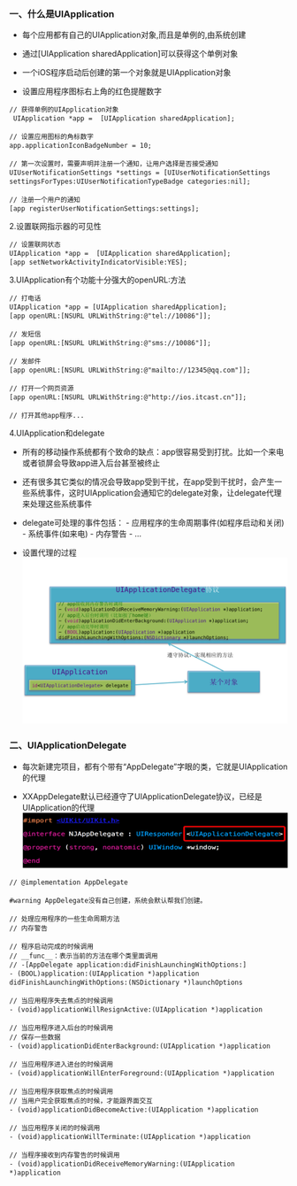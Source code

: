 
### 一、什么是UIApplication

- 每个应用都有自己的UIApplication对象,而且是单例的,由系统创建

- 通过[UIApplication sharedApplication]可以获得这个单例对象

- 一个iOS程序启动后创建的第一个对象就是UIApplication对象

- 设置应用程序图标右上角的红色提醒数字

```objc
// 获得单例的UIApplication对象
 UIApplication *app =  [UIApplication sharedApplication];

// 设置应用图标的角标数字
app.applicationIconBadgeNumber = 10;

// 第一次设置时，需要声明并注册一个通知，让用户选择是否接受通知
UIUserNotificationSettings *settings = [UIUserNotificationSettings settingsForTypes:UIUserNotificationTypeBadge categories:nil];

// 注册一个用户的通知
[app registerUserNotificationSettings:settings];
```
2.设置联网指示器的可见性
```objc
// 设置联网状态
UIApplication *app =  [UIApplication sharedApplication];
[app setNetworkActivityIndicatorVisible:YES];
```

3.UIApplication有个功能十分强大的openURL:方法
```objc
// 打电话
UIApplication *app = [UIApplication sharedApplication];
[app openURL:[NSURL URLWithString:@"tel://10086"]];

// 发短信
[app openURL:[NSURL URLWithString:@"sms://10086"]];

// 发邮件
[app openURL:[NSURL URLWithString:@"mailto://12345@qq.com"]];

// 打开一个网页资源
[app openURL:[NSURL URLWithString:@"http://ios.itcast.cn"]];

// 打开其他app程序...
```
4.UIApplication和delegate

- 所有的移动操作系统都有个致命的缺点：app很容易受到打扰。比如一个来电或者锁屏会导致app进入后台甚至被终止

- 还有很多其它类似的情况会导致app受到干扰，在app受到干扰时，会产生一些系统事件，这时UIApplication会通知它的delegate对象，让delegate代理来处理这些系统事件

- delegate可处理的事件包括：
        - 应用程序的生命周期事件(如程序启动和关闭)
        - 系统事件(如来电)
        - 内存警告
        - …

- 设置代理的过程
![](./delegate.png)

### 二、UIApplicationDelegate

- 每次新建完项目，都有个带有“AppDelegate”字眼的类，它就是UIApplication的代理

- XXAppDelegate默认已经遵守了UIApplicationDelegate协议，已经是UIApplication的代理
![](./appdelegate.png)

```objc
// @implementation AppDelegate

#warning AppDelegate没有自己创建，系统会默认帮我们创建。

// 处理应用程序的一些生命周期方法
// 内存警告

// 程序启动完成的时候调用
// __func__：表示当前的方法在哪个类里面调用
// -[AppDelegate application:didFinishLaunchingWithOptions:]
- (BOOL)application:(UIApplication *)application didFinishLaunchingWithOptions:(NSDictionary *)launchOptions

// 当应用程序失去焦点的时候调用
- (void)applicationWillResignActive:(UIApplication *)application

// 当应用程序进入后台的时候调用
// 保存一些数据
- (void)applicationDidEnterBackground:(UIApplication *)application

// 当应用程序进入进台的时候调用
- (void)applicationWillEnterForeground:(UIApplication *)application

// 当应用程序获取焦点的时候调用
// 当用户完全获取焦点的时候，才能跟界面交互
- (void)applicationDidBecomeActive:(UIApplication *)application

// 当应用程序关闭的时候调用
- (void)applicationWillTerminate:(UIApplication *)application

// 当程序接收到内存警告的时候调用
- (void)applicationDidReceiveMemoryWarning:(UIApplication *)application

```



